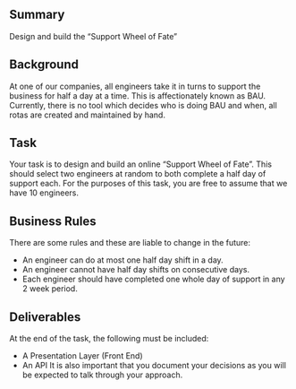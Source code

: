 Summary
-------
Design and build the “Support Wheel of Fate”

Background
----------
At one of our companies, all engineers take it in turns to support the business for half a day at a time. This is affectionately known as BAU. Currently, there is no tool which decides who is doing BAU and when, all rotas are created and maintained by hand.

Task
----
Your task is to design and build an online “Support Wheel of Fate”. This should select two engineers at random to both complete a half day of support each. For the purposes of this task, you are free to assume that we have 10 engineers.

Business Rules
--------------
There are some rules and these are liable to change in the future:
* An engineer can do at most one half day shift in a day.
* An engineer cannot have half day shifts on consecutive days.
* Each engineer should have completed one whole day of support in any 2 week period.

Deliverables
------------
At the end of the task, the following must be included:
* A Presentation Layer (Front End)
* An API
It is also important that you document your decisions as you will be expected to talk through your approach.
